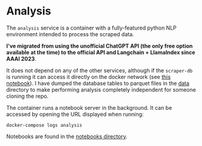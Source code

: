 # Analysis

The `analysis` service is a container with a fully-featured python NLP environment intended to process the scraped data.

**I've migrated from using the unofficial ChatGPT API (the only free option available at the time) to the official API and Langchain + LlamaIndex since AAAI 2023**.

It does not depend on any of the other services, although if the `scraper-db` is running it can access it directly on the docker network (see [this notebook](./notebooks/dump_db_to_parquet.ipynb)). I have dumped the database tables to parquet files in the [data](./data/) directory to make performing analysis completely independent for someone cloning the repo.

The container runs a notebook server in the background. It can be accessed by opening the URL displayed when running:

```
docker-compose logs analysis
```

Notebooks are found in the [notebooks directory](./notebooks/).
